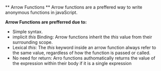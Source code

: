 ** Arrow Functions **
Arrow functions are a preffered way to write anonymous functions in javaScript.

**Arrow Functions are prefferred due to:**
 - Simple syntax.
 - implicit *this* Binding: Arrow functions inherit the *this* value from their surrounding scope.
 - Lexical *this*: The *this* keyword inside an arrow function always refer to the same value, regardless of how the function is passed or called.
 - No need for return: Arro functions authomatically returns the value of the expression within their body if it is a single expression

